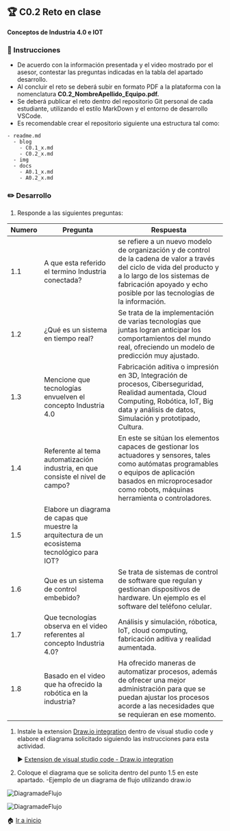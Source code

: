 ## :trophy: C0.2 Reto en clase

**Conceptos de Industria 4.0 e IOT**

### :blue_book: Instrucciones

- De acuerdo con la información presentada y el video mostrado por el asesor, contestar las preguntas indicadas en la tabla del apartado desarrollo.
- Al concluir el reto se deberá subir en formato PDF a la plataforma con la nomenclatura **C0.2_NombreApellido_Equipo.pdf.**
- Se deberá publicar el reto dentro del repositorio Git personal de cada estudiante, utilizando el estilo MarkDown y el entorno de desarrollo VSCode.
- Es recomendable crear el repositorio siguiente una estructura tal como:
```
- readme.md
  - blog
    - C0.1_x.md
    - C0.2_x.md
  - img
  - docs
    - A0.1_x.md
    - A0.2_x.md
```
  
### :pencil2: Desarrollo

1. Responde a las siguientes preguntas:

| Numero | Pregunta                                            | Respuesta  |
| ------ | --------------------------------------------------- | ---------  |
| 1.1      | A que esta referido el termino Industria conectada? |se refiere a un nuevo modelo de organización y de control de la cadena de valor a través del ciclo de vida del producto y a lo largo de los sistemas de fabricación apoyado y echo posible por las tecnologías de la información.|
| 1.2      | ¿Qué es un sistema en tiempo real?                  |Se trata de la implementación de varias tecnologías que juntas logran anticipar los comportamientos del mundo real, ofreciendo un modelo de predicción muy ajustado.|
| 1.3      | Mencione que tecnologías envuelven el concepto Industria 4.0    |Fabricación aditiva o impresión en 3D, Integración de procesos, Ciberseguridad, Realidad aumentada, Cloud Computing, Robótica, IoT, Big data y análisis de datos, Simulación y prototipado, Cultura.|
| 1.4      | Referente al tema automatización industria, en que consiste el nivel de campo?                        |En este se sitúan los elementos capaces de gestionar los actuadores y sensores, tales como autómatas programables o equipos de aplicación basados en microprocesador como robots, máquinas herramienta o controladores.|
| 1.5      | Elabore un diagrama de capas que muestre la arquitectura de un ecosistema tecnológico para IOT?                       |            |
| 1.6      | Que es un sistema de control embebido?         |Se trata de sistemas de control de software que regulan y gestionan dispositivos de hardware. Un ejemplo es el software del teléfono celular.|
| 1.7      | Que tecnologías observa en el video referentes al concepto Industria 4.0?         |Análisis y simulación, róbotica, IoT, cloud computing, fabricación aditiva y realidad aumentada.|
| 1.8      | Basado en el video que ha ofrecido la robótica en la industria?        |Ha ofrecido maneras de automatizar procesos, además de ofrecer una mejor administración para que se puedan ajustar los procesos acorde a las necesidades que se requieran en ese momento.|

1. Instale la extension [Draw.io integration](https://marketplace.visualstudio.com/items?itemName=hediet.vscode-drawio) dentro de visual studio code y elabore el diagrama solicitado siguiendo las instrucciones para esta actividad.

    :arrow_forward: [Extension de visual studio code - Draw.io integration](https://www.youtube.com/watch?v=Y47ZlxoDWNI)

2. Coloque el diagrama que se solicita dentro del punto 1.5 en este apartado.
   -Ejemplo de un diagrama de flujo utilizando draw.io

![DiagramadeFlujo](file://../../diagramas/C02.drawio.png)

![DiagramadeFlujo](../diagrams/Flujo.drawio.png)

:house: [Ir a inicio](../docs/D0.1_FundamentosElectronicaBasica.md)
